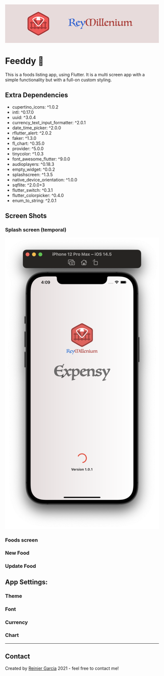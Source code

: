 ![Rey Millenium Banner](https://github.com/reymillenium/images/blob/master/reymillenium_banner_800x200.png)

# Feeddy 🥘

This is a foods listing app, using Flutter. It is a multi screen app with a simple functionality but with a full-on custom styling.

## Extra Dependencies
  
- cupertino_icons: ^1.0.2
- intl: ^0.17.0
- uuid: ^3.0.4
- currency_text_input_formatter: ^2.0.1
- date_time_picker: ^2.0.0
- rflutter_alert: ^2.0.2
- faker: ^1.3.0
- fl_chart: ^0.35.0
- provider: ^5.0.0
- tinycolor: ^1.0.3
- font_awesome_flutter: ^9.0.0
- audioplayers: ^0.18.3
- empty_widget: ^0.0.2
- splashscreen: ^1.3.5
- native_device_orientation: ^1.0.0
- sqflite: ^2.0.0+3
- flutter_switch: ^0.3.1
- flutter_colorpicker: ^0.4.0
- enum_to_string: ^2.0.1

## Screen Shots

### Splash screen (temporal)
![Transactions screen](https://github.com/reymillenium/images/blob/master/my_projects/18_Expensy/splash_screen.png)

### Foods screen

### New Food

### Update Food

## App Settings:

### Theme

### Font

### Currency

### Chart

***
## Contact
Created by [Reinier Garcia](https://reiniergarcia.dev/) 2021 - feel free to contact me!
